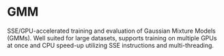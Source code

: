 GMM
===

SSE/GPU-accelerated training and evaluation of Gaussian Mixture Models (GMMs).
Well suited for large datasets, supports training on multiple GPUs at once and CPU speed-up utilizing SSE instructions and multi-threading.
